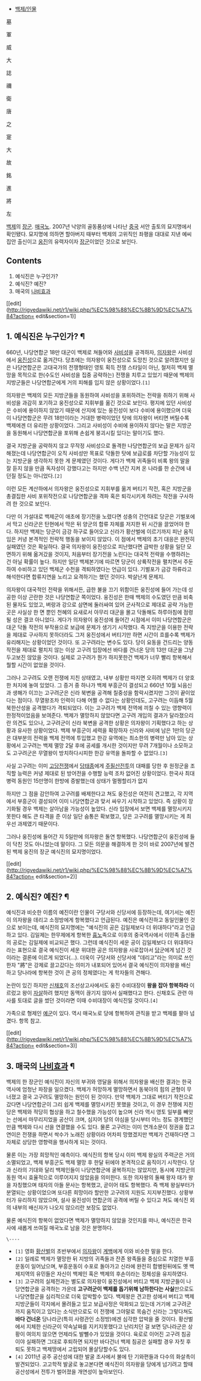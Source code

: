   * [백제/인물](%EB%B0%B1%EC%A0%9C/%EC%9D%B8%EB%AC%BC.md)  

墓

軍

威

大

誌

禰

衛

唐

之

寔

大

故

銘

進

將

左

  
[백제](%EB%B0%B1%EC%A0%9C.md)의 [장군](%EC%9E%A5%EA%B5%B0.md).
[매국노](%EB%A7%A4%EA%B5%AD%EB%85%B8.md). 2007년 낙양의 골동품상에 나타난
[중국](%EC%A4%91%EA%B5%AD.md) 서안 출토의 묘지명에서 확인됐다. 묘지명에 의하면 할아버지 때부터 백제의 고위직인
좌평을 대대로 지낸 예씨 집안 출신이고 [웅진](%EC%9B%85%EC%A7%84.md)의 유력자이자
[장군](%EC%9E%A5%EA%B5%B0.md)이었던 것으로 보인다.

## Contents

    

1. 예식진은 누구인가? 
2. 예식진? 예진? 
3. 매국의 [나비효과](%EB%82%98%EB%B9%84%ED%9A%A8%EA%B3%BC.md)

[[edit](http://rigvedawiki.net/r1/wiki.php/%EC%98%88%EC%8B%9D%EC%A7%84?action=
edit&section=1)]

## 1. 예식진은 누구인가? ¶

660년, 나당연합군 18만 대군이 백제로 쳐들어와 [사비성](%EC%82%AC%EB%B9%84%EC%84%B1.md)을 공격하자,
[의자왕](%EC%9D%98%EC%9E%90%EC%99%95.md)은 사비성에서
[웅진성](%EC%9B%85%EC%A7%84%EC%84%B1.md)으로 옮겨간다. 당초에는 의자왕이 웅진성으로 도망친 것으로 알려졌지만
실은 나당연합군은 고대국가의 전쟁형태인 영토 획득 전쟁 스타일이 아닌, 철저히 백제 멸망을 목적으로 한(수도인 사비성을 집중 공략하는)
전쟁을 치루고 있었기 때문에 백제의 지방군들은 나당연합군에게 거의 피해를 입지 않은 상황이었다.`[1]`

  

의자왕은 백제의 모든 지방군들을 동원하여 사비성을 포위하려는 전략을 취하기 위해 사비성을 과감히 포기하고 웅진성으로 지휘부를 옮긴 것으로
보인다. 평지에 있던 사비성은 수비에 용이하지 않았기 때문에 산지에 있는 웅진성이 보다 수비에 용이했으며 더욱이 나당연합군은 무려
18만이라는 거대한 병력이었던 탓에 의자왕이 버티면 버틸수록 백제에겐 더 유리한 상황이었다. 그리고 사비성이 수비에 용이하지 않다는 말은
지방군을 동원해서 나당연합군을 포위해 손쉽게 붕괴시킬 있다는 말이기도 했다.

  

결국 지방군을 공략하지 않고 무작정 사비성으로 돌격한 나당연합군의 보급 문제가 심각해졌는데 나당연합군이 오직 사비성만 목표로 닥돌한 탓에
보급로를 차단할 가능성이 있는 지방군을 생각하지 못한 게 문제였던 것이다. 게다가 백제 귀족들이 비록 왕의 말을 잘 듣지 않을 만큼 독자성이
강했다고는 하지만 수백 년간 지켜 온 나라를 한 순간에 내던질 정도는 아니었다.`[2]`

  

이런 모든 계산하에서 의자왕은 웅진성으로 지휘부를 옮겨 버티기 작전, 혹은 지방군을 총결집한 사비 포위작전으로 나당연합군을 격파 혹은
퇴각시키게 하려는 작전을 구사하려 한 것으로 보인다.

  

다만 이 가설대로 백제군이 애초에 장기전을 노렸다면 성충의 간언대로 당군은 기벌포에서 막고 신라군은 탄현에서 막은 뒤 양군의 합류 자체를
저지한 뒤 시간을 끌었어야 한다. 하지만 백제는 당군이 금강 하구로 들어오고 신라가 황산벌에 이르기까지 피난 움직임은 커녕 본격적인 전략적
행동을 보이지 않았다. 이 점에서 백제의 초기 대응은 완전히 실패였던 것은 확실하다. 결국 의자왕이 웅진성으로 피난했다면 급박한 상황을 일단
모면하기 위해 옮겨갔을 것이지, 처음부터 장기전을 노린다는 대국적 전략을 수행하려는 건 아닐 확률이 높다. 하지만 일단 백제본기에 따르면
당군이 상륙작전을 펼치면서 주둔하여 수비하고 있던 백제군 수천을 격퇴하였다는 언급이 있다. 기벌포가 금강 하류라고 해석한다면 합류지연을
노리고 요격하기는 했던 것이다. 박살난게 문제지.

  

의자왕이 대국적인 전략을 위해서든, 급한 불을 끄기 위함이든 웅진성에 들어 가는데 성공한 이상 곤란한 것은 나당연합군 쪽이었다. 웅진성은
한때 백제의 수도였던 만큼 비축된 물자도 있었고, 벼랑과 강으로 삼면에 둘러싸여 있어 군사적으로 제대로 공략 가능한 곳은 사실상 한 면 뿐인
천혜의 요새로서 아무리 대군을 몰고 닥돌해도 하루아침에 점령될 성은 결코 아니었다. 게다가 의자왕이 웅진성에 들어간 시점에서 이미
나당연합군은 대군 닥돌 작전의 부작용으로 보급에 문제가 생기기 시작했다. 즉 지방군을 이용한 전략을 제대로 구사하지 못하더라도 그저
웅진성에서 버티기만 하면 시간이 흐를수록 백제가 유리해지는 상황이었던 것이다. 또 고구려라는 변수도 있다. 당이 요동을 건드리는 양동작전을
제대로 펼치지 않는 이상 고구려 입장에선 바다를 건너온 당의 13만 대군을 그냥 두고보진 않았을 것이다. 실제로 고구려가 뭔가 하지못한건
백제가 너무 빨리 항복해서 뭘할 시간이 없었을 것이다.

  

그러나 고구려도 오랜 전쟁에 지친 상태였고, 내부 상황만 따지면 오히려 백제가 더 양호한 처지에 놓여 있었다. 그 증거 중 하나가 백제
부흥군이 결성되고 660년 10월 뇌음신과 생해가 이끄는 고구려군은 신라 북변을 공격해 칠중성을 함락시켰지만 그것이 끝이었다는 점이다.
무열왕조차 인력이 다해 어쩔 수 없다는 상황인데도, 고구려는 이듬해 5월 북한산성을 공격했다가 격퇴되었다. 이는 고구려가 백제 전역에 끼칠
수 있는 영향력이 한정적이었음을 보여준다. 백제가 멸망하지 않았다면 고구려 개입의 결과가 달라졌으리란 의견도 있으나, 고구려군이 신라 북변을
공격한 상황은 의자왕이 기획했다고 하는 상황과 유사한 상황이었다. 백제 부흥군이 세력을 확장하자 신라와 사비에 남은 1만의 당군은 대부분의
전력을 백제 전역에 투입했고 한강 유역에는 최소한의 병력만 남아 있는 상황에서 고구려는 백제 멸망 2달 후에 공세를 개시한 것이지만 무려
7개월이나 소모하고도 고구려군은 무열왕이 방치하다시피한 한강 유역을 돌파할 수 없었다.`[3]`

  

사실 고구려는 이미 [고당전쟁](%EA%B3%A0%EB%8B%B9%EC%A0%84%EC%9F%81.md)에서
[당태종](%EB%8B%B9%ED%83%9C%EC%A2%85.md)에게 [주필산전투](%EC%A3%BC%ED%95%84%EC%82%B0%20%EC%A0%84%ED%88%AC.md)의 대패를 당한 후 원정군을 조직할
능력은 커녕 제대로 된 방어전을 수행할 능력 조차 없어진 상황이었다. 한국사 최대 병력 동원인 15만명이 한방에 증발했는데 상태가 멀쩡할리가
없지

  

하지만 그 점을 감안하여 고구려를 배제한다고 쳐도 웅진성은 여전히 견고했고, 각 지역에서 부흥군이 결성되어 이미 나당연합군과 맞서 싸우기
시작하고 있었다. 즉 상황이 장기화될 경우 백제는 살아남을 가능성이 높았다. 신라 입장에서 보면 백제를 멸망시키지 못한다 해도 큰 타격을 준
이상 일단 숨통은 확보했고, 당은 고구려를 멸망시키는 게 최우선 과제였기 때문이다.

  

그러나 웅진성에 들어간 지 5일만에 의자왕은 돌연 항복했다. 나당연합군이 웅진성에 들이 닥친 것도 아니었는데 말이다. 그 모든 의문을
해결하게 한 것이 바로 2007년에 발견된 백제 웅진의 장군 예식진의 묘지명이었다.

  

[[edit](http://rigvedawiki.net/r1/wiki.php/%EC%98%88%EC%8B%9D%EC%A7%84?action=
edit&section=2)]

## 2. 예식진? 예진? ¶

예식진과 비슷한 이름의 예진이란 인물이 구당서와 신당서에 등장하는데, 여기서는 예진이 의자왕을 데리고 소정방에게 항복했다고 언급된다. 예진은
예식진하고 동일인물인 것으로 보이는데, 예식진의 묘지명에는 "예식진의 공은 김일제보다 더 위대하다"라고 언급하고 있다. 김일제는 한무제에게
항복한 [흉노](%ED%9D%89%EB%85%B8.md)족으로 이후의 중국역사에서 이민족 출신들의 공로는 김일제에 비교되곤 했다.
그런데 예식진이 세운 공이 김일제보다 더 위대하다라는 표현으로 결국 예식진이 세운 위대한 공은 의자왕을 사로잡아서
[당](%EB%8B%B9.md)군에게 넘긴 것이라는 결론에 이르게 되었다(…). 더욱이 구당서와 신당서에 "데리고"라는 의미로 쓰인
한자 "將"은 강제로 끌고갔다는 의미가 내포되어 있어서 결국 예식진이 의자왕을 배신하고 당나라에 항복한 것이 큰 공의 정체였다는 게 학자들의
견해다.

  

논란이 있긴 하지만 [신채호](%EC%8B%A0%EC%B1%84%ED%98%B8.md)의 조선상고사에서도 웅진 수비대장이 **왕을 잡아
항복하라** 이르렀고 왕이 [자살](%EC%9E%90%EC%82%B4.md)하려 했지만 동맥이 끊기지 않아서 실패했다고 한다. 신채호도
관련 야사를 토대로 글을 썼던 것이라면 이때 수비대장이 예식진일 것이다.`[4]`

  

가족으로 형제인 [예군](%EC%98%88%EA%B5%B0.md)이 있다. 역시 매국노로 당에 항복하여 관직을 받고 백제를 팔아
넘겼다. 항목 참고.

  

[[edit](http://rigvedawiki.net/r1/wiki.php/%EC%98%88%EC%8B%9D%EC%A7%84?action=
edit&section=3)]

## 3. 매국의 [나비효과](%EB%82%98%EB%B9%84%ED%9A%A8%EA%B3%BC.md) ¶

백제의 한 장군인 예식진이 자신의 부귀와 영달을 위해서 의자왕을 배신한 결과는 한국 역사에 엄청난 파장을 일으켰다. 백제가 허망하게
멸망하면서 동북아의 힘의 균형이 무너졌고 결국 고구려도 멸망하는 원인이 된 것이다. 만약 백제가 그대로 버티기 작전으로 갔다면 나당연합군이
그리 쉽게 백제를 멸망시키진 못했을 것이고, 이 경우 전쟁에 지친 당은 백제와 적당히 협상을 하고 철수했을 가능성이 높으며 신라 역시 영토
일부를 빼앗는 선에서 마무리지었을 공산이 크며, 심지어 당의 야심을 당시부터 어느 정도 경계했던 만큼 백제와 다시 선을 연결했을 수도 있다.
물론 고구려는 이미 연개소문이 정권을 잡고 연이은 전쟁을 하면서 싹수가 노래진 상황이라 어차피 망했겠지만 백제가 건재하다면 그 자체로 상당한
영향력을 행사하게 되는 것이다.

  

물론 이는 가장 희망적인 예측이다. 예식진의 항복 당시 이미 백제 왕실의 주력군은 거의 소멸되었고, 백제 부흥군도 백제 멸망 후 한달 뒤에야
본격적으로 움직이기 시작한다. 당과 신라의 기대와 달리 백제인들이 나당연합군에 굴복하지는 않았지만, 동시에 지방군의 동원 역시 효율적으로
이루어지지 않았음을 의미한다. 또한 의자왕의 둘째 왕자 태가 왕을 자칭했으며 태자의 아들 문사는 항복했고, 곧이어 태도 항복했다. 즉 백제
왕실부터가 분열되는 상황이었으며 또다른 희망이라 할만한 고구려의 지원도 지지부진했다. 상황부터가 유리하지 않았으며, 설사 웅진성이 연합군의
공격에 버틸 수 있다고 쳐도 예식진 외의 내부의 배신자가 나오지 않으리란 보장도 없었다.

  

물론 예식진의 항복이 없었다면 백제가 멸망하지 않았을 것인지를 떠나, 예식진은 한국사에 새롭게 쓰여질 매국노로 남을 것은 분명하다.

`\----`

  * `[1]` 영화 [황산벌](%ED%99%A9%EC%82%B0%EB%B2%8C.md)의 초반부에서 [의자왕](%EC%9D%98%EC%9E%90%EC%99%95.md)이 [계백](%EA%B3%84%EB%B0%B1.md)에게 이와 비슷한 말을 한다.
  * `[2]` 일례로 백제가 멸망한 뒤 지방의 귀족들과 잔존 왕족들을 중심으로 치열한 부흥운동이 일어났으며, 부흥운동이 수포로 돌아가고 신라에 완전히 합병된뒤에도 옛 백제지역의 유민들은 자신이 백제인 혹은 백제의 후손이라는 정체성을 유지하였다.
  * `[3]` 고구려의 실제전과는 별도로 의자왕이 웅진성에서 버티고 백제 지방군들이 나당연합군을 공격하는 가운데 **고구려군이 백제를 돕기위해 남하한다는 사실**만으로도 나당연합군을 심리적으로 더욱 압박할수 있다. 백제왕은 견고한 성에서 버티고 백제 지방군들이 각지에서 몰려들고 있고 보급사정은 악화되고 있는데 거기에 고구려군까지 움직이고 있다는 소식만으로도 이 전쟁에 그야말로 목숨건 신라는 그렇다쳐도 **바다 건너온** 당나라군(특히 사령관인 소정방)에겐 심각한 압박을 줄 것이다. 황산벌에서 지체한 신라군이 약속날짜를 지키지못했다고 난리치던 걸 보면 당나라군은 상황이 여의치 않으면 언제라도 발뺄수가 있었을 것이다. 육로로 이어진 고구려 침공이야 실패하면 그대로 후퇴하면 되지만 바다건너 백제 침공은 실패할 경우 자칫 후퇴도 못하고 백제땅에서 고립되어 몰살당할수도 있다.
  * `[4]` 2011년 공주 공산성에 대한 발굴 조사에서 불에 탄 기와편들과 다수의 화살촉이 발견되었다. 고고학적 발굴로 놓고본다면 예식진이 의자왕을 당에게 넘기려고 할때 공산성에서 전투가 벌어졌을 개연성이 높아보인다.

